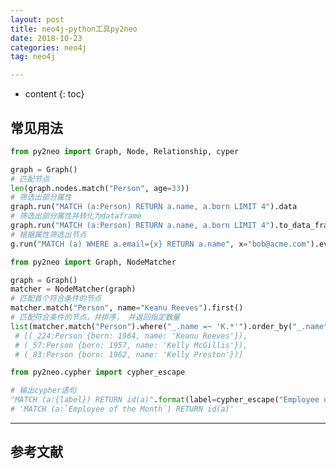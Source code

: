 ```yaml
---
layout: post
title: neo4j-python工具py2neo
date: 2018-10-23
categories: neo4j
tag: neo4j

---
```


* content
{: toc}

## 常见用法

```python
from py2neo import Graph, Node, Relationship, cyper

graph = Graph()
# 匹配节点
len(graph.nodes.match("Person", age=33))
# 筛选出部分属性
graph.run("MATCH (a:Person) RETURN a.name, a.born LIMIT 4").data
# 筛选出部分属性并转化为dataframe
graph.run("MATCH (a:Person) RETURN a.name, a.born LIMIT 4").to_data_frame()
# 根据属性筛选出节点
g.run("MATCH (a) WHERE a.email={x} RETURN a.name", x="bob@acme.com").evaluate()
```

```python
from py2neo import Graph, NodeMatcher

graph = Graph()
matcher = NodeMatcher(graph)
# 匹配首个符合条件的节点
matcher.match("Person", name="Keanu Reeves").first()
# 匹配符合条件的节点，并排序， 并返回指定数量
list(matcher.match("Person").where("_.name =~ 'K.*'").order_by("_.name").limit(3))
 # [(_224:Person {born: 1964, name: 'Keanu Reeves'}),
 # (_57:Person {born: 1957, name: 'Kelly McGillis'}),
 # (_83:Person {born: 1962, name: 'Kelly Preston'})]
```

```python
from py2neo.cypher import cypher_escape

# 输出cypher语句
"MATCH (a:{label}) RETURN id(a)".format(label=cypher_escape("Employee of the Month"))
# 'MATCH (a:`Employee of the Month`) RETURN id(a)'
```

---
## 参考文献  

[^1]: Functions - Spark SQL, Built-in Functions. (2018). Spark.apache.org. Retrieved 25 September 2018, from https://spark.apache.org/docs/2.3.0/api/sql/index.html#from_unixtime

